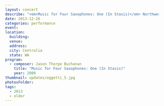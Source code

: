 ```yaml
---
layout: concert
describe: "<em>Music for Four Saxophones: One (In Stasis)</em> Northwest Wind Symphony, Dan Schmidt, conductor"
date: 2013-12-26
categories: performance
event:
location:
  building:
  venue:
  address:
  city: Centralia
  state: WA
program:
  - composer: Jason Thorpe Buchanan
    title: "Music for Four Saxophones: One (In Stasis)"
    year: 2009
thumbnail: updates/oggetti_5.jpg
photosFolder:
tags:
  - 2013
  - older
---
```

